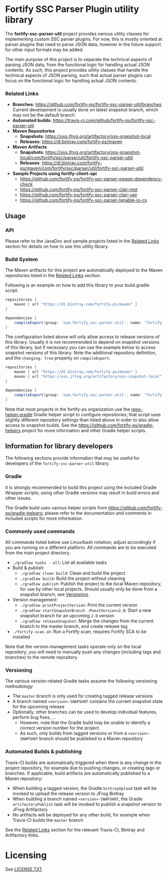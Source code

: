 # Fortify SSC Parser Plugin utility library 

The **fortify-ssc-parser-util** project provides various utility classes 
for implementing custom SSC parser plugins. For now, this is mostly oriented 
at parser plugins that need to parse JSON data, however in the future support 
for other input formats may be added.

The main purpose of this project is to separate the technical aspects of 
parsing JSON data, from the functional logic for handling actual JSON contents.
As such, this project provides utility classes that handle the technical aspects
of JSON parsing, such that actual parser plugins can focus on the functional logic
for handling actual JSON contents.

### Related Links

* **Branches**: https://github.com/fortify-ps/fortify-ssc-parser-util/branches  
  Current development is usually done on latest snapshot branch, which may not be the default branch
* **Automated builds**: https://travis-ci.com/github/fortify-ps/fortify-ssc-parser-util
* **Maven Repositories**
  * **Snapshots**: https://oss.jfrog.org/artifactory/oss-snapshot-local
  * **Releases**: https://dl.bintray.com/fortify-ps/maven
* **Maven Artifacts**
  * **Snapshots**: https://oss.jfrog.org/artifactory/oss-snapshot-local/com/fortify/ssc/parser/util/fortify-ssc-parser-util/
  * **Releases**: https://dl.bintray.com/fortify-ps/maven/com/fortify/ssc/parser/util/fortify-ssc-parser-util/    
* **Sample Projects using fortify-client-api**
  * https://github.com/fortify-ps/fortify-ssc-parser-owasp-dependency-check
  * https://github.com/fortify-ps/fortify-ssc-parser-clair-rest
  * https://github.com/fortify-ps/fortify-ssc-parser-clair-yair
  * https://github.com/fortify-ps/fortify-ssc-parser-tenable-io-cs

## Usage

### API
Please refer to the JavaDoc and sample projects listed in the [Related Links](#related-links) section
for details on how to use this utility library.

### Build System
The Maven artifacts for this project are automatically deployed to
the Maven repositories listed in the [Related Links](#related-links) section.

Following is an example on how to add this library to your build.gradle 
script:

```groovy
repositories {
    maven { url "https://dl.bintray.com/fortify-ps/maven" }
}

dependencies {
    compileExport(group: 'com.fortify.ssc.parser.util', name: 'fortify-ssc-parser-util', version:'<version>') { transitive = true }
}
```

The configuration listed above will only allow access to release versions of this library.
Usually it is not recommended to depend on snapshot versions of this library, but if necessary
you can use the example below to access snapshot versions of this library. Note the additional
repository definition, and the `changing: true` property on `compileExport`.

```groovy
repositories {
    maven { url "https://dl.bintray.com/fortify-ps/maven" }
    maven { url "https://oss.jfrog.org/artifactory/oss-snapshot-local" }
}

dependencies {
    compileExport(group: 'com.fortify.ssc.parser.util', name: 'fortify-ssc-parser-util', version:'<version>', changing: true) { transitive = true }
}
```

Note that most projects in the fortify-ps organization use the
[repo-helper.gradle](https://github.com/fortify-ps/gradle-helpers/blob/1.0/repo-helper.gradle)
Gradle helper script to configure repositories; that script uses
slightly different repository settings than listed above in order to also 
allow access to snapshot builds. See the https://github.com/fortify-ps/gradle-helpers 
project for more information and other Gradle helper scripts.


## Information for library developers

The following sections provide information that may be useful for developers of the 
`fortify-ssc-parser-util` library.

### Gradle

It is strongly recommended to build this project using the included Gradle Wrapper
scripts; using other Gradle versions may result in build errors and other issues.

The Gradle build uses various helper scripts from https://github.com/fortify-ps/gradle-helpers;
please refer to the documentation and comments in included scripts for more information. 

### Commonly used commands

All commands listed below use Linux/bash notation; adjust accordingly if you
are running on a different platform. All commands are to be executed from
the main project directory.

* `./gradlew tasks --all`: List all available tasks
* Build & publish:
  * `./gradlew clean build`: Clean and build the project
  * `./gradlew build`: Build the project without cleaning
  * `./gradlew publish`: Publish the project to the local Maven repository, for use by other local projects. Should usually only be done from a snapshot branch; see [Versioning](#versioning).
* Version management:
  * `./gradlew printProjectVersion`: Print the current version
  * `./gradlew startSnapshotBranch -PnextVersion=2.0`: Start a new snapshot branch for an upcoming `2.0` version
  * `./gradlew releaseSnapshot`: Merge the changes from the current branch to the master branch, and create release tag
* `./fortify-scan.sh`: Run a Fortify scan; requires Fortify SCA to be installed

Note that the version management tasks operate only on the local repository; you will need to manually
push any changes (including tags and branches) to the remote repository.

### Versioning

The various version-related Gradle tasks assume the following versioning methodology:

* The `master` branch is only used for creating tagged release versions
* A branch named `<version>-SNAPSHOT` contains the current snapshot state for the upcoming release
* Optionally, other branches can be used to develop individual features, perform bug fixes, ...
  * However, note that the Gradle build may be unable to identify a correct version number for the project
  * As such, only builds from tagged versions or from a `<version>-SNAPSHOT` branch should be published to a Maven repository

### Automated Builds & publishing

Travis-CI builds are automatically triggered when there is any change in the project repository,
for example due to pushing changes, or creating tags or branches. If applicable, build artifacts 
are automatically published to a Maven repository:

* When building a tagged version, the Gradle `bintrayUpload` task will be invoked to upload the release version to JFrog Bintray
* When building a branch named `<version>-SNAPSHOT`, the Gradle `artifactoryPublish` task will be invoked to publish a snapshot version to JFrog Artifactory
* No artifacts will be deployed for any other build, for example when Travis-CI builds the `master` branch

See the [Related Links](#related-links) section for the relevant Travis-CI, Bintray and Artifactory links.


# Licensing
See [LICENSE.TXT](LICENSE.TXT)